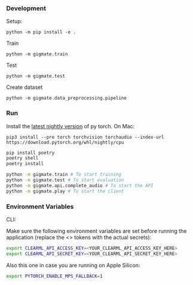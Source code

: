 ### Development

Setup:
```
python -m pip install -e .
```

Train
```
python -m gigmate.train
```

Test
```
python -m gigmate.test
```

Create dataset
```
python -m gigmate.data_preprocessing.pipeline
```


### Run

Install the [latest nightly version](https://pytorch.org/get-started/locally/) of py torch. On Mac:
```
pip3 install --pre torch torchvision torchaudio --index-url https://download.pytorch.org/whl/nightly/cpu
```

```sh
pip install poetry
poetry shell
poetry install

python -m gigmate.train # To start training
python -m gigmate.test # To start evaluation
python -m gigmate.api.complete_audio # To start the API
python -m gigmate.play # To start the client
```

### Environment Variables

CLI:

Make sure the following environment variables are set before running the application (replace the <> tokens with the actual secrets):

```sh
export CLEARML_API_ACCESS_KEY=<YOUR_CLEARML_API_ACCESS_KEY_HERE>
export CLEARML_API_SECRET_KEY=<YOUR_CLEARML_API_SECRET_KEY_HERE>
```

Also this one in case you are running on Apple Silicon:
```sh
export PYTORCH_ENABLE_MPS_FALLBACK=1
```